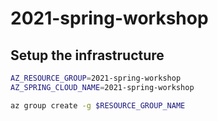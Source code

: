 # 2021-spring-workshop

## Setup the infrastructure

```bash
AZ_RESOURCE_GROUP=2021-spring-workshop
AZ_SPRING_CLOUD_NAME=2021-spring-workshop

az group create -g $RESOURCE_GROUP_NAME




```
